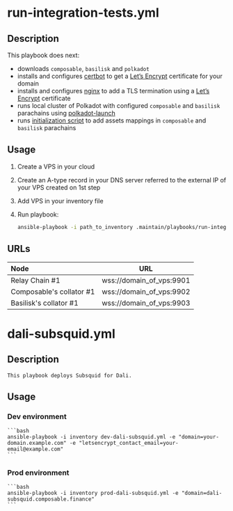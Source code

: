 # run-integration-tests.yml

## Description

This playbook does next:
* downloads `composable`, `basilisk` and `polkadot`
* installs and configures [certbot](https://certbot.eff.org/) to get a [Let’s Encrypt](https://letsencrypt.org/) certificate for your domain
* installs and configures [nginx](https://www.nginx.com/) to add a TLS termination using a [Let’s Encrypt](https://letsencrypt.org/) certificate
* runs local cluster of Polkadot with configured `composable` and `basilisk` parachains using [polkadot-launch](https://github.com/paritytech/polkadot-launch)
* runs [initialization script](https://github.com/ComposableFi/composable/tree/main/scripts/polkadot-launch/initialization) to add assets mappings in `composable` and `basilisk` parachains


## Usage

1. Create a VPS in your cloud
2. Create an A-type record in your DNS server referred to the external IP of your VPS created on 1st step
3. Add VPS in your inventory file
4. Run playbook: 

    ```bash
    ansible-playbook -i path_to_inventory .maintain/playbooks/run-integration-tests.yml -e "target=your_vps" -e "domain=domain_of_vps" -e "letsencrypt_contact_email=your_email@example.com" -e "github_user=your_github_account" -e "github_password=your_github_password_or_token"
    ```

## URLs

|           Node           |            URL           |
|:-------------------------|:------------------------:|
| Relay Chain #1           | wss://domain_of_vps:9901 |
| Composable's collator #1 | wss://domain_of_vps:9902 |
| Basilisk's collator #1   | wss://domain_of_vps:9903 |


# dali-subsquid.yml

## Description
    This playbook deploys Subsquid for Dali.

## Usage

### Dev environment

    ```bash
    ansible-playbook -i inventory dev-dali-subsquid.yml -e "domain=your-domain.example.com" -e "letsencrypt_contact_email=your-email@example.com" 
    ```

### Prod environment

    ```bash
    ansible-playbook -i inventory prod-dali-subsquid.yml -e "domain=dali-subsquid.composable.finance"
    ```
